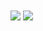 <img   align="center" src="https://github-readme-stats.vercel.app/api?username=IggyMeraki&locale=cn&line_height=33&show_icons=true&hide=&theme=&rank_icon=default"/>
<img   align="center" src="https://github-readme-stats.vercel.app/api/top-langs/?username=IggyMeraki&locale=cn&line_height=33&theme=&langs_count=5"/>
